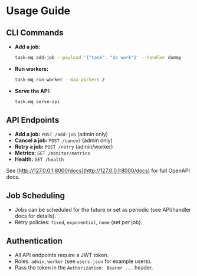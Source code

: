 # Usage Guide

## CLI Commands

- **Add a job:**
  ```bash
  task-mq add-job --payload '{"task": "do work"}' --handler dummy
  ```
- **Run workers:**
  ```bash
  task-mq run-worker --max-workers 2
  ```
- **Serve the API:**
  ```bash
  task-mq serve-api
  ```

## API Endpoints

- **Add a job:** `POST /add-job` (admin only)
- **Cancel a job:** `POST /cancel` (admin only)
- **Retry a job:** `POST /retry` (admin/worker)
- **Metrics:** `GET /monitor/metrics`
- **Health:** `GET /health`

See [http://127.0.0.1:8000/docs](http://127.0.0.1:8000/docs) for full OpenAPI docs.

## Job Scheduling

- Jobs can be scheduled for the future or set as periodic (see API/handler docs for details).
- Retry policies: `fixed`, `exponential`, `none` (set per job).

## Authentication

- All API endpoints require a JWT token.
- Roles: `admin`, `worker` (see `users.json` for example users).
- Pass the token in the `Authorization: Bearer ...` header. 